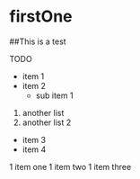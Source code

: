 # firstOne
##This is a test 

TODO
* item 1
* item 2
  * sub item 1
1. another list
  1. another list 2
* item 3
* item 4


1 item one
1 item two
1 item three

